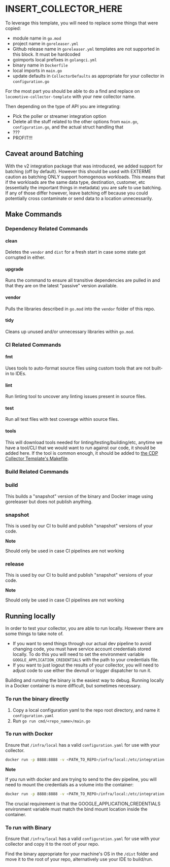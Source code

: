 # INSERT_COLLECTOR_HERE

To leverage this template, you will need to replace some things that were copied:

* module name in `go.mod`
* project name in `goreleaser.yml`
* Github release name in `goreleaser.yml` templates are not supported in this block. It must be hardcoded
* goimports local prefixes in `golangci.yml`
* binary name in `Dockerfile`
* local imports in `main.go`
* update defaults in `CollectorDefaults` as appropriate for your collector in `configuration.go`

For the most part you should be able to do a find and replace on `locomotive-collector-template` with your new collector name.

Then depending on the type of API you are integrating:

* Pick the poller or streamer integration option
* Delete all the stuff related to the other options from `main.go`, `configuration.go`, and the actual struct handling that
* ???
* PROFIT!!!

## Caveat around Batching

With the v2 integration package that was introduced, we added support for batching (off by default).
However this should be used with EXTERME caution as batching ONLY support homogenous workloads.
This means that if the workloads are the same data type, destination, customer, etc (essentially the important things in metadata) you are safe to use batching.
If any of those differ however, leave batching off because you could potentially cross contaminate or send data to a location unnecessarily.

## Make Commands

### Dependency Related Commands

#### clean

Deletes the `vendor` and `dist` for a fresh start in case some state got corrupted in either.

#### upgrade

Runs the command to ensure all transitive dependencies are pulled in and that they are on the latest "passive" version available.

#### vendor

Pulls the libraries described in `go.mod` into the `vendor` folder of this repo.

#### tidy

Cleans up unused and/or unnecessary libraries within `go.mod`.

### CI Related Commands

#### fmt

Uses tools to auto-format source files using custom tools that are not built-in to IDEs.

#### lint

Run linting tool to uncover any linting issues present in source files.

#### test

Run all test files with test coverage within source files.

#### tools

This will download tools needed for linting/testing/building/etc, anytime we have a tool/CLI that we would want to run against our code, it should be added here. If the tool is common enough, it should be added to [the CDP Collector Template's Makefile](https://github.com/FishtechCSOC/locomotive-collector-template/blob/main/Makefile).

### Build Related Commands

### build

This builds a "snapshot" version of the binary and Docker image using goreleaser but does not publish anything.

### snapshot

This is used by our CI to build and publish "snapshot" versions of your code.

**Note**

Should only be used in case CI pipelines are not working

### release

This is used by our CI to build and publish "snapshot" versions of your code.

**Note**

Should only be used in case CI pipelines are not working

## Running locally

In order to test your collector, you are able to run locally. However there are some things to take note of.

* If you want to send things through our actual dev pipeline to avoid changing code, you must have service account credentials stored locally. To do this you will need to set the environment variable `GOOGLE_APPLICATION_CREDENTIALS` with the path to your credentials file.
* If you want to just logout the results of your collector, you will need to adjust code to use either the devnull or logger dispatcher to run it.


Building and running the binary is the easiest way to debug.  Running locally in a Docker container is more difficult, but sometimes necessary.

### To run the binary directly

1. Copy a local configuration yaml to the repo root directory, and name it `configuration.yaml`
1. Run `go run cmd/<repo_name>/main.go`

### To run with Docker

Ensure that `/infra/local` has a valid `configuration.yaml` for use with your collector.

```sh
docker run -p 8888:8888 -v <PATH_TO_REPO>/infra/local:/etc/integration <docker_image>
```

**Note** 

If you run with docker and are trying to send to the dev pipeline, you will need to mount the credentials as a volume into the container:

```sh
docker run -p 8888:8888 -v <PATH_TO_REPO>/infra/local:/etc/integration -v $GOOGLE_APPLICATION_CREDENTIALS:/cred.json --env GOOGLE_APPLICATION_CREDENTIALS=/cred.json <docker_image>
```

The crucial requirement is that the GOOGLE_APPLICATION_CREDENTIALS environment variable must match the bind mount location inside the container.

### To run with Binary

Ensure that `/infra/local` has a valid `configuration.yaml` for use with your collector and copy it to the root of your repo.

Find the binary appropriate for your machine's OS in the `/dist` folder and move it to the root of your repo, alternatively use your IDE to build/run.


